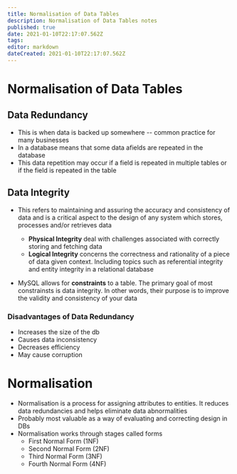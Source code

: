 ```yaml
---
title: Normalisation of Data Tables
description: Normalisation of Data Tables notes
published: true
date: 2021-01-10T22:17:07.562Z
tags: 
editor: markdown
dateCreated: 2021-01-10T22:17:07.562Z
---
```


# Normalisation of Data Tables

## Data Redundancy

- This is when data is backed up somewhere -- common practice for many businesses
- In a database means that some data afields are repeated in the database
- This data repetition may occur if a field is repeated in multiple tables or if the field is repeated in the table

## Data Integrity

- This refers to maintaining and assuring the accuracy and consistency of data and is a critical aspect to the design of any system which stores, processes and/or retrieves data

	- **Physical Integrity** deal with challenges associated with correctly storing and fetching data
  - **Logical Integrity** concerns the correctness and rationality of a piece of data given context. Including topics such as referential integrity and entity integrity in a relational database

- MySQL allows for **constraints** to a table. The primary goal of most constrainsts is data integrity. In other words, their purpose is to improve the validity and consistency of your data

### Disadvantages of Data Redundancy

- Increases the size of the db
- Causes data inconsistency
- Decreases efficiency
- May cause corruption

# Normalisation
- Normalisation is a process for assigning attributes to entities. It reduces data redundancies and helps eliminate data abnormalities
- Probably most valuable as a way of evaluating and correcting design in DBs
- Normalisation works through stages called forms
	- First Normal Form (1NF)
  - Second Normal Form (2NF)
  - Third Normal Form (3NF)
  - Fourth Normal Form (4NF)